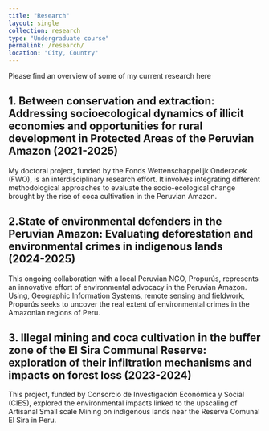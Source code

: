 ```yaml
---
title: "Research"
layout: single
collection: research
type: "Undergraduate course"
permalink: /research/
location: "City, Country"
---
```


Please find an overview of some of my current research here

## 1. Between conservation and extraction: Addressing socioecological dynamics of illicit economies and opportunities for rural development in Protected Areas of the Peruvian Amazon (2021-2025)

My doctoral project, funded by the Fonds Wettenschappelijk Onderzoek (FWO), is an interdisciplinary research effort. It involves integrating different methodological approaches to evaluate the socio-ecological change brought by the rise of coca cultivation in the Peruvian Amazon.

## 2.State of environmental defenders in the Peruvian Amazon: Evaluating deforestation and environmental crimes in indigenous lands (2024-2025)

This ongoing collaboration with a local Peruvian NGO, Propurús, represents an innovative effort of environmental advocacy in the Peruvian Amazon. Using, Geographic Information Systems, remote sensing and fieldwork, Propurús seeks to uncover the real extent of environmental crimes in the Amazonian regions of Peru.

## 3. Illegal mining and coca cultivation in the buffer zone of the El Sira Communal Reserve: exploration of their infiltration mechanisms and impacts on forest loss (2023-2024)

This project, funded by Consorcio de Investigación Económica y Social (CIES), explored the environmental impacts linked to the upscaling of Artisanal Small scale Mining on indigenous lands near the Reserva Comunal El Sira in Peru.
